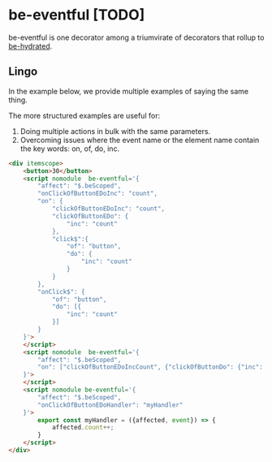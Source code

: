 # be-eventful [TODO]

be-eventful is one decorator among a triumvirate of decorators that rollup to [be-hydrated](https://github.com/bahrus/be-hydrated).

## Lingo

In the example below, we provide multiple examples of saying the same thing.

The more structured  examples are useful for:

1.  Doing multiple actions in bulk with the same parameters.
2.  Overcoming issues where the event name or the element name contain the key words:  on, of, do, inc.

```html
<div itemscope>
    <button>30</button>
    <script nomodule  be-eventful='{
        "affect": "$.beScoped",
        "onClickOfButtonEDoInc": "count",
        "on": {
            "clickOfButtonEDoInc": "count",
            "clickOfButtonEDo": {
                "inc": "count"
            },
            "click$":{
                "of": "button",
                "do": {
                    "inc": "count"
                }
            }
        },
        "onClick$": {
            "of": "button",
            "do": [{
                "inc": "count"
            }]
        }
    }'>
    </script>
    <script nomodule  be-eventful='{
        "affect": "$.beScoped",
        "on": ["clickOfButtonEDoIncCount", {"clickOfButtonDo": {"inc": "count"}}, {"clickOfButton": "doIncCount"}]
    }'>
    </script>
    <script nomodule be-eventful='{
        "affect": "$.beScoped",
        "onClickOfButtonEDoHandler": "myHandler"
    }'>
        export const myHandler = ({affected, event}) => {
            affected.count++;
        }
    </script>
</div>
```

